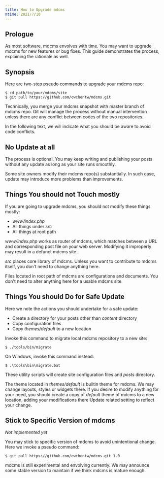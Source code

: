 ```yaml
---
title: How to Upgrade mdcms
mtime: 2021/7/10
---
```


## Prologue

As most software, mdcms envolves with time. You may want to upgrade mdcms for new features or bug fixes. This guide demonstrates the process, explaining the rationale as well.

## Synopsis

Here are two-step pseudo commands to upgrade your mdcms repo:

```shell
$ cd path/to/your/mdcms/site
$ git pull https://github.com/cwchentw/mdcms.git
```

Technically, you merge your mdcms snapshot with master branch of mdcms repo. Git will manage the process without manual intervention unless there are any conflict between codes of the two repositories.

In the following text, we will indicate what you should be aware to avoid code conflicts.

## No Update at all

The process is optional. You may keep writing and publishing your posts without any update as long as your site runs smoothly.

Some site owners modify their mdcms repo(s) substantially. In such case, update may introduce more problems than improvements.

## Things You should not Touch mostly

If you are going to upgrade mdcms, you should not modify these things mostly:

* *www/index.php*
* All things under *src*
* All things at root path

*www/index.php* works as router of mdcms, which matches between a URL and corresponding post file on your web server. Modifying it improperly may result in a defunct mdcms site.

*src* places core library of mdcms. Unless you want to contribute to mdcms itself, you don't need to change anything here.

Files located in root path of mdcms are configurations and documents. You don't need to alter anything here for a usable mdcms site.

## Things You should Do for Safe Update

Here we note the actions you should undertake for a safe update:

* Create a directory for your posts other than *content* directory
* Copy configuration files
* Copy *themes/default* to a new location

Invoke this command to migrate local mdcms repository to a new site:

```shell
$ ./tools/bin/migrate
```

On Windows, invoke this command instead:

```shell
$ .\tools\bin\migrate.bat
```

These utility scripts will create site configuration files and *posts* directory.

The theme located in *themes/default* is builtin theme for mdcms. We may change layouts, styles or widgets there. If you desire to modify anything for your need, you should create a copy of *default* theme of mdcms to a new location, adding your modifications there Update related setting to reflect your change.

## Stick to Specific Version of mdcms

*Not implemented yet*

You may stick to specific version of mdcms to avoid unintentional change. Here we invoke a pseudo command:

```shell
$ git pull https://github.com/cwchentw/mdcms.git 1.0
```

mdcms is still experimental and envolving currently. We may announce some stable version to maintain if we think mdcms is mature enough.
